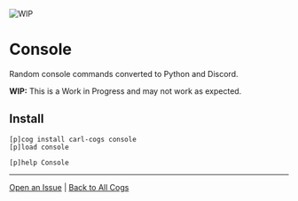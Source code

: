![WIP](https://img.shields.io/badge/tag-WIP-orange?logo=git&logoColor=white)
# Console

Random console commands converted to Python and Discord.

**WIP:** This is a Work in Progress and may not work as expected.

## Install

```text
[p]cog install carl-cogs console
[p]load console

[p]help Console
```

---
[Open an Issue](https://github.com/smashedr/carl-cogs/issues/new?title=Console) |
[Back to All Cogs](../README.md#public-cogs)

